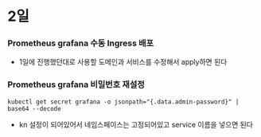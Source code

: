 # 2일

### Prometheus grafana 수동 Ingress 배포

* 1일에 진행했던대로 사용할 도메인과 서비스를 수정해서 apply하면 된다

### Prometheus grafana 비밀번호 재설정

```
kubectl get secret grafana -o jsonpath="{.data.admin-password}" | base64 --decode
```

* kn 설정이 되어있어서 네임스페이스는 고정되어있고 service 이름을 넣으면 된다
